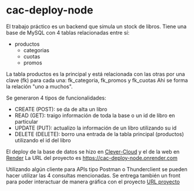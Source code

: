 # cac-deploy-node
El trabajo práctico es un backend que simula un stock de libros.
Tiene una base de MySQL con 4 tablas relacionadas entre sí:
+ productos
  + categorias
  + cuotas
  + promos

La tabla productos es la principal y está relacionada con las otras por una clave (fk) para cada una: fk_categoria, fk_promos y fk_cuotas
Ahi se forma la relación "uno a muchos".

Se generaron 4 tipos de funcionalidades:
- CREATE (POST): se da de alta un libro
- READ (GET): traigo información de toda la base o un id de libro en particular
- UPDATE (PUT): actualizo la información de un libro utilizando su id
- DELETE (DELETE): borro una entrada de la tabla principal (productos) utilizando el id del libro

El deploy de la base de datos se hizo en [Clever-Cloud](https://clever-cloud.com) y el de la web en [Render](https://render.com/)
La URL del proyecto es https://cac-deploy-node.onrender.com

Utilizando algún cliente para APIs tipo Postman o Thunderclient se pueden hacer utilizar las 4 consultas mencionadas.
Se entrega también un front para poder interactuar de manera gráfica con el proyecto [URL proyecto](https://cac-deploy-node.onrender.com)
